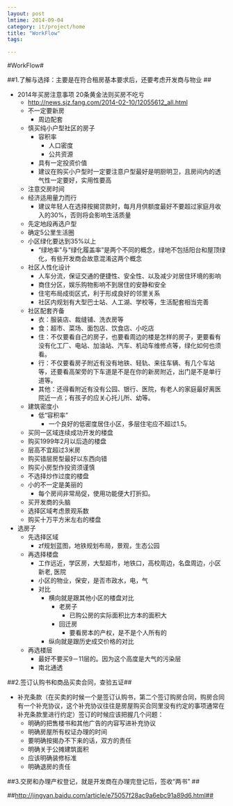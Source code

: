 ```yaml
---
layout: post
lmtime: 2014-09-04
category: it/project/home
title: "WorkFlow"
tags: 

---
```

#WorkFlow#



##1.了解与选择：主要是在符合租房基本要求后，还要考虑开发商与物业 ##
* 2014年买房注意事项 20条黄金法则买房不吃亏
  * http://news.sjz.fang.com/2014-02-10/12055612_all.html 
  * 不一定要新房
    * 周边配套
  * 慎买纯小户型社区的房子
    * 容积率
      * 人口密度
      * 公共资源
    * 具有一定投资价值
    * 建议在购买小户型时一定要注意户型最好是明厨明卫，且房间内的透气性一定要好，实用性要高
  * 注意交房时间
  * 经济适用量力而行
    * 建议年轻人在选择按揭贷款时，每月月供额度最好不要超过家庭月收入的30%，否则将会影响生活质量
  * 先定地段再选户型
  * 确定5公里生活圈
  * 小区绿化要达到35%以上
    * “绿地率”与“绿化履盖率”是两个不同的概念，绿地不包括阳台和屋顶绿化，有些开发商会故意混淆这两个概念
  * 社区人性化设计
    * 人车分流，保证交通的便捷性、安全性、以及减少对居住环境的影响
    * 商住分区，娱乐购物影响不到居住的安静和安全
    * 住宅布局成街区式，利于形成良好的邻里关系
    * 社区内规划有大型巴士站、人工湖、学校等，生活配套相当完善
  * 社区配套齐备
    * 衣：服装店、裁缝铺、洗衣房等
    *  食：超市、菜场、面包店、饮食店、小吃店
    * 住：不仅要看自己的房子，也要看周边的楼是怎样的房子，更要看有没有化工厂、电站、加油站、汽车、机动车维修点等，绿化如何也须看。
    * 行：不仅要看房子附近有没有地铁、轻轨、来往车辆、有几个车站等，还要看高架旁的下车道是不是在你的新房附近，出门是不是单行道等。
    * 其他：还得看附近有没有公园、银行、医院，有老人的家庭最好离医院近一点；有孩子的应关心托儿所、幼等。
  * 建筑密度小
    * 低“容积率”
      * 一个良好的低密度居住小区，多层住宅应不超过1.5。
  * 买同一区域连续成功开发的楼盘
  * 购买1999年2月以后造的楼盘
  * 层高不宜超过3米房
  * 购买错层房型最好以东西向错
  * 购买小房型作投资须谨慎
  * 不选择炒作过度的楼盘
  * 小的不一定是美丽的
    *  每个房间非常局促，使用功能便大打折扣。
  * 买开发商的头脑
  * 选择区域考虑景观系数
  * 购买十万平方米左右的楼盘
* 选房子
  * 先选择区域
    * zf规划蓝图，地铁规划布局，景观，生态公园
  * 再选择楼盘
    * 工作远近，学区房，大型超市，地铁口，高校周边，名盘周边，小区新老, 医院
    * 小区的物业，保安，是否市政水，电，气
    * 对比
      * 横向就是跟其他小区的楼盘对比
        * 老房子
          * 已购公房的实际面积比方本的面积大
        * 回迁房
          * 要看房本的产权，是不是个人所有的
      * 纵向就是跟历史成交价格的对比
  * 再选楼层
    * 最好不要买9－11层的。因为这个高度是大气的污染层
    * 南北通透



##2.签订认购书和商品买卖合同，查验五证##
* 补充条款（在买卖的时候一个是签订认购书，第二个签订购房合同，购房合同有一个补充协议，这个补充协议往往是房屋购买合同里没有约定的事项通常在补充条款里进行约定）签订的时候应该把握几个问题： 
  * 明确的把售楼书和其他广告的内容写进补充协议 
  * 明确房屋所有权证办理的时间 
  * 要明确按揭办不下来的话，双方的责任 
  * 明确关于公摊建筑面积 
  * 应该明确装修标准 
  * 明确退房的责任 



##3.交房和办理产权登记，就是开发商在办理完登记后，签收“两书” ##



##http://jingyan.baidu.com/article/e75057f28ac9a6ebc91a89d6.html##
